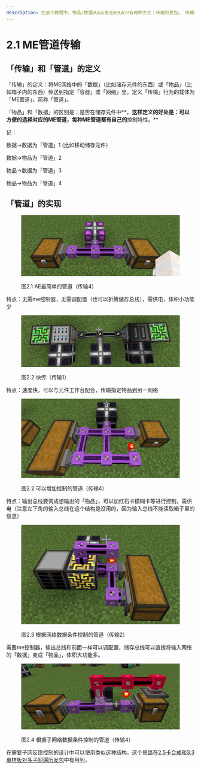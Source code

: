 ```yaml
---
description: 在这个教程中，物品/数据从A点发送到B点只有两种方式：传输和发包。 传输和发包的区别和联系，在发包那一节会介绍。
---
```


# 2.1 ME管道传输

## 「传输」和「管道」的定义

「传输」的定义：将ME网络中的「数据」（比如储存元件的东西）或「物品」（比如箱子内的东西）传送到指定「容器」或「网络」里。定义「传输」行为的载体为「ME管道」，简称「管道」。

「物品」和「数据」的区别是：是否在储存元件中**。**这样定义的好处是：可以方便的选择对应的ME管道，每种ME管道都有自己的**控制特性。**

记：

数据→数据为「管道」1 (比如移动储存元件）

数据→物品为「管道」2

物品→数据为「管道」3&#x20;

物品→物品为「管道」4

## 「管道」的实现

<figure><img src="../.gitbook/assets/image (3) (1).png" alt=""><figcaption><p>图2.1 AE最简单的管道（传输4）</p></figcaption></figure>

特点：无需me控制器，无需调配置（也可以折腾储存总线），需供电，体积小功能少

<figure><img src="../.gitbook/assets/image (10).png" alt=""><figcaption><p>图2.2 快传（传输1）</p></figcaption></figure>

特点：速度快，可以与元件工作台配合，传输指定物品到另一网络

<figure><img src="../.gitbook/assets/image (5) (1).png" alt=""><figcaption><p>图2.2 可以增加控制的管道（传输4）</p></figcaption></figure>

特点：输出总线要调成想输出的「物品」，可以加红石卡模糊卡等进行控制，需供电（注意左下角的输入总线在这个结构是没用的，因为输入总线不能读取箱子里的信息）

<figure><img src="../.gitbook/assets/image (4) (2).png" alt=""><figcaption><p>图2.3 根据网络数据条件控制的管道（传输2）</p></figcaption></figure>

需要me控制器，输出总线和前面一样可以调配置，储存总线可以直接将输入网络的「数据」变成「物品」，体积大功能多。

<figure><img src="../.gitbook/assets/image (6) (1).png" alt=""><figcaption><p>图2.4 根据子网络数据条件控制的管道（传输4）</p></figcaption></figure>

在需要子网反馈控制的设计中可以使用类似这种结构，这个思路在[2.5卡合成](../2-xiang-guan-de-gai-nian-yu-shi-xian/2.5-ka-he-cheng.md)和[3.3单样板对多子网遍历发包](../3-实例/3.3-单样板对多子网遍历发包.md)中有用到。
